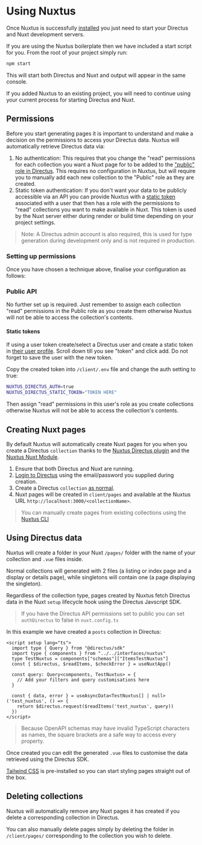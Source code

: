 # Using Nuxtus

Once Nuxtus is successfully [installed](/#installation) you just need to start your Directus and Nuxt development servers.

If you are using the Nuxtus boilerplate then we have included a start script for you. From the root of your project simply run:

```bash
npm start
```

This will start both Directus and Nuxt and output will appear in the same console.

If you added Nuxtus to an existing project, you will need to continue using your current process for starting Directus and Nuxt.

## Permissions

Before you start generating pages it is important to understand and make a decision on the permissions to access your Directus data. Nuxtus will automatically retrieve Directus data via:

1. No authentication: This requires that you change the "read" permissions for each collection you want a Nuxt page for to be added to the ["public" role in Directus](https://docs.directus.io/user-guide/user-management/permissions.html). This requires no configuration in Nuxtus, but will require you to manually add each new collection to the "Public" role as they are created.
2. Static token authentication: If you don't want your data to be publicly accessible via an API you can provide Nuxtus with a [static token](https://docs.directus.io/user-guide/user-management/user-directory.html#edit-user-details) associated with a user that then has a role with the permissions to "read" collections you want to make available in Nuxt. This token is used by the Nuxt server either during render or build time depending on your project settings.
   
> Note: A Directus admin account is also required, this is used for type generation during development only and is not required in production.


### Setting up permissions

Once you have chosen a technique above, finalise your configuration as follows:

### Public API

No further set up is required. Just remember to assign each collection "read" permissions in the Public role as you create them otherwise Nuxtus will not be able to access the collection's contents.

#### Static tokens

If using a user token create/select a Directus user and create a static token in <a href="http://localhost:8055/admin/users/" target="_blank" rel="noreferrer">their user profile</a>. Scroll down till you see "token" and click add. Do not forget to save the user with the new token.

Copy the created token into `/client/.env` file and change the auth setting to true:

```bash
NUXTUS_DIRECTUS_AUTH=true
NUXTUS_DIRECTUS_STATIC_TOKEN="TOKEN HERE"
```

Then assign "read" permissions in this user's role as you create collections otherwise Nuxtus will not be able to access the collection's contents.

## Creating Nuxt pages

By default Nuxtus will automatically create Nuxt pages for you when you create a Directus `collection` thanks to the [Nuxtus Directus plugin](https://github.com/nuxtus/hook) and the [Nuxtus Nuxt Module](https://github.com/nuxtus/nuxt-module).

1. Ensure that both Directus and Nuxt are running.
2. [Login to Directus](http://0.0.0.0:8055/admin/login) using the email/password you supplied during creation.
3. Create a Directus `collection` [as normal](https://docs.directus.io/configuration/data-model/#creating-a-collection).
4. Nuxt pages will be created in `client/pages` and available at the Nuxtus URL `http://localhost:3000/<collectionName>`. 

> You can manually create pages from existing collections using the [Nuxtus CLI](/cli)

## Using Directus data

Nuxtus will create a folder in your Nuxt `/pages/` folder with the name of your collection and `.vue` files inside.

Normal collections will generated with 2 files (a listing or index page and a display or details page), while singletons will contain one (a page displaying the singleton).

Regardless of the collection type, pages created by Nuxtus fetch Directus data in the Nuxt `setup` lifecycle hook using the Directus Javscript SDK.

> If you have the Directus API permissions set to public you can set `authDirectus` to false in `nuxt.config.ts`

In this example we have created a `posts` collection in Directus:

```typescript{6-11}
<script setup lang="ts">
  import type { Query } from "@directus/sdk"
  import type { components } from "../../interfaces/nuxtus"
  type TestNuxtus = components["schemas"]["ItemsTestNuxtus"]
  const { $directus, $readItems, $checkError } = useNuxtApp()

  const query: Query<components, TestNuxtus> = {
    // Add your filters and query customisations here
  }

  const { data, error } = useAsyncData<TestNuxtus[] | null>('test_nuxtus', () => {
    return $directus.request($readItems('test_nuxtus', query))
  })
</script>
```

> Because OpenAPI schemas may have invalid TypeScript characters as names, the square brackets are a safe way to access every property.

Once created you can edit the generated `.vue` files to customise the data retrieved using the Directus SDK. 

[Tailwind CSS](https://tailwindcss.com) is pre-installed so you can start styling pages straight out of the box.

## Deleting collections

Nuxtus will automatically remove any Nuxt pages it has created if you delete a corresponding collection in Directus.

You can also manually delete pages simply by deleting the folder in `/client/pages/` corresponding to the collection you wish to delete.